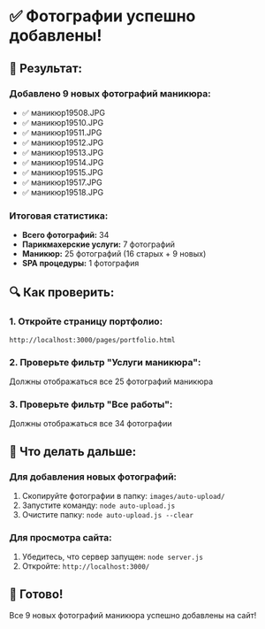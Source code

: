 # ✅ Фотографии успешно добавлены!

## 🎉 Результат:

### **Добавлено 9 новых фотографий маникюра:**
- ✅ маникюр19508.JPG
- ✅ маникюр19510.JPG
- ✅ маникюр19511.JPG
- ✅ маникюр19512.JPG
- ✅ маникюр19513.JPG
- ✅ маникюр19514.JPG
- ✅ маникюр19515.JPG
- ✅ маникюр19517.JPG
- ✅ маникюр19518.JPG

### **Итоговая статистика:**
- **Всего фотографий:** 34
- **Парикмахерские услуги:** 7 фотографий
- **Маникюр:** 25 фотографий (16 старых + 9 новых)
- **SPA процедуры:** 1 фотография

## 🔍 Как проверить:

### **1. Откройте страницу портфолио:**
```
http://localhost:3000/pages/portfolio.html
```

### **2. Проверьте фильтр "Услуги маникюра":**
Должны отображаться все 25 фотографий маникюра

### **3. Проверьте фильтр "Все работы":**
Должны отображаться все 34 фотографии

## 🎯 Что делать дальше:

### **Для добавления новых фотографий:**
1. Скопируйте фотографии в папку: `images/auto-upload/`
2. Запустите команду: `node auto-upload.js`
3. Очистите папку: `node auto-upload.js --clear`

### **Для просмотра сайта:**
1. Убедитесь, что сервер запущен: `node server.js`
2. Откройте: `http://localhost:3000/`

## 🚀 Готово!

Все 9 новых фотографий маникюра успешно добавлены на сайт!
